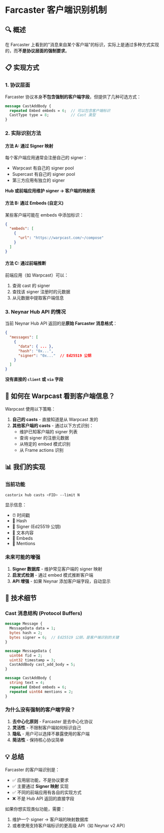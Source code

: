 # Farcaster 客户端识别机制

## 🔍 概述

在 Farcaster 上看到的"消息来自某个客户端"的标识，实际上是通过多种方式实现的，而**不是协议层面的强制要求**。

## 📋 实现方式

### 1. **协议层面**
Farcaster 协议本身**不包含强制的客户端字段**，但提供了几种可选方式：

```protobuf
message CastAddBody {
  repeated Embed embeds = 6;  // 可以包含客户端标识
  CastType type = 8;          // Cast 类型
}
```

### 2. **实际识别方法**

#### 方法 A: 通过 Signer 映射
每个客户端应用通常会注册自己的 signer：
- Warpcast 有自己的 signer pool
- Supercast 有自己的 signer pool
- 第三方应用有独立的 signer

**Hub 或前端应用维护 signer → 客户端的映射表**

#### 方法 B: 通过 Embeds (自定义)
某些客户端可能在 embeds 中添加标识：
```json
{
  "embeds": [
    {
      "url": "https://warpcast.com/~/compose"
    }
  ]
}
```

#### 方法 C: 通过前端推断
前端应用（如 Warpcast）可以：
1. 查询 cast 的 signer
2. 查找该 signer 注册时的元数据
3. 从元数据中提取客户端信息

### 3. **Neynar Hub API 的情况**

当前 Neynar Hub API 返回的是**原始 Farcaster 消息格式**：
```json
{
  "messages": [
    {
      "data": { ... },
      "hash": "0x...",
      "signer": "0x..."  // Ed25519 公钥
    }
  ]
}
```

**没有直接的 `client` 或 `via` 字段**

## 🎯 如何在 Warpcast 看到客户端信息？

Warpcast 使用以下策略：

1. **自己的 casts** - 直接知道是从 Warpcast 发的
2. **其他客户端的 casts** - 通过以下方式识别：
   - 维护已知客户端的 signer 列表
   - 查询 signer 的注册元数据
   - 从特定的 embed 模式识别
   - 从 Frame actions 识别

## 📊 我们的实现

### 当前功能
```bash
castorix hub casts <FID> --limit N
```

显示信息：
- ⏰ 时间戳
- 🔗 Hash
- 🔑 Signer (Ed25519 公钥)
- 📝 文本内容
- 📎 Embeds
- 👥 Mentions

### 未来可能的增强

1. **Signer 数据库** - 维护常见客户端的 signer 映射
2. **启发式检测** - 通过 embed 模式推断客户端
3. **API 增强** - 如果 Neynar 添加客户端字段，自动显示

## 🔧 技术细节

### Cast 消息结构 (Protocol Buffers)

```protobuf
message Message {
  MessageData data = 1;
  bytes hash = 2;
  bytes signer = 6;  // Ed25519 公钥，是客户端识别的关键
}

message MessageData {
  uint64 fid = 2;
  uint32 timestamp = 3;
  CastAddBody cast_add_body = 5;
}

message CastAddBody {
  string text = 4;
  repeated Embed embeds = 6;
  repeated uint64 mentions = 2;
}
```

### 为什么没有强制的客户端字段？

1. **去中心化原则** - Farcaster 是去中心化协议
2. **灵活性** - 不限制客户端如何标识自己
3. **隐私** - 用户可以选择不暴露使用的客户端
4. **简洁性** - 保持核心协议简单

## 💡 总结

Farcaster 的客户端识别是：
- ✅ 应用层功能，不是协议要求
- ✅ 主要通过 **Signer 映射** 实现
- ✅ 不同的前端应用有各自的实现方式
- ❌ 不是 Hub API 返回的直接字段

如果你想实现类似功能，需要：
1. 维护一个 signer → 客户端的映射数据库
2. 或者使用支持客户端标识的更高级 API（如 Neynar v2 API）
